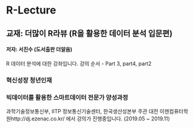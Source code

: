 
# R-Lecture


## 교재: 더많이 R라뷰 (R을 활용한 데이터 분석 입문편)
#### 저자: 서진수 (도서출판 더알음)

R 데이터 분석에 대한 강좌입니다.
강의 순서 - Part 3, part4, part2

### 혁신성장 청년인재
### 빅데이터를 활용한 스마트데이터 전문가 양성과정

과학기술정보통신부, IITP 정보통신기술센터, 한국생산성본부 주관 
대전 이젠컴퓨터학원http://dj.ezenac.co.kr/ 에서 강의가 진행중입니다. (2019.05 ~ 2019.11)
